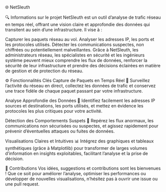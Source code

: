 🌐 NetSleuth

🔍 Informations sur le projet
NetSleuth est un outil d’analyse de trafic réseau en temps réel, offrant une vision claire et approfondie des données qui transitent au sein d’une infrastructure. Il vise à :

Capturer les paquets réseau au vol.
Analyser les adresses IP, les ports et les protocoles utilisés.
Détecter les communications suspectes, non chiffrées ou potentiellement malveillantes.
Grâce à NetSleuth, les administrateurs réseau, les spécialistes en sécurité et les ingénieurs système peuvent mieux comprendre les flux de données, renforcer la sécurité de leur infrastructure et prendre des décisions éclairées en matière de gestion et de protection du réseau.

⚙️ Fonctionnalités Clés
Capture de Paquets en Temps Réel 🚀
Surveillez l’activité du réseau en direct, collectez les données de trafic et conservez une trace fidèle de chaque paquet passant par votre infrastructure.

Analyse Approfondie des Données 🔎
Identifiez facilement les adresses IP sources et destinations, les ports utilisés, et mettez en évidence les protocoles les plus critiques pour votre activité.

Détection des Comportements Suspets 🚨
Repérez les flux anormaux, les communications non sécurisées ou suspectes, et agissez rapidement pour prévenir d’éventuelles attaques ou fuites de données.

Visualisations Claires et Intuitives 📊
Intégrez des graphiques et tableaux synthétiques (grâce à Matplotlib) pour transformer de larges volumes d’information en insights exploitables, facilitant l’analyse et la prise de décision.


🤝 Contributions
Vos idées, suggestions et contributions sont les bienvenues ! Que ce soit pour améliorer l’analyse, optimiser les performances ou développer de nouvelles visualisations, n’hésitez pas à ouvrir une issue ou une pull request.

